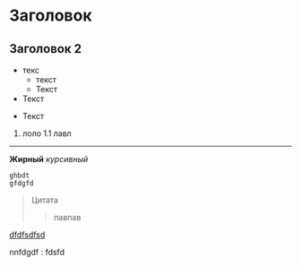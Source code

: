 # Заголовок
## Заголовок 2
* текс
    * текст
    * Текст
* Текст
- Текст
1. лоло
1.1 лавл
---
__Жирный__
_курсивный_
```
ghbdt
gfdgfd
```
>Цитата
>>павпав

[dfdfsdfsd](https://stepik.org/lesson/671975/step/2?unit=670214)

nnfdgdf
: fdsfd
